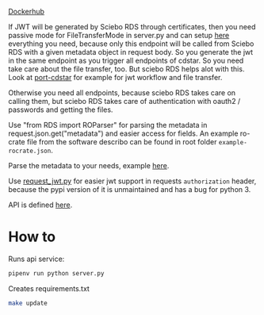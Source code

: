 [Dockerhub](https://hub.docker.com/r/heiss/port_cdstar)

If JWT will be generated by Sciebo RDS through certificates, then you need passive mode for FileTransferMode in server.py and can setup [here](https://github.com/Sciebo-RDS/port_cdstar/blob/main/src/api/project/files.py#L20) everything you need, because only this endpoint will be called from Sciebo RDS with a given metadata object in request body. So you generate the jwt in the same endpoint as you trigger all endpoints of cdstar. So you need take care about the file transfer, too. But sciebo RDS helps alot with this.
Look at [port-cdstar](https://github.com/Sciebo-RDS/port_cdstar/blob/master/src/api/project/files.py#L23) for example for jwt workflow and file transfer.

Otherwise you need all endpoints, because sciebo RDS takes care on calling them, but sciebo RDS takes care of authentication with oauth2 / passwords and getting the files.

Use "from RDS import ROParser" for parsing the metadata in request.json.get("metadata") and easier access for fields. An example ro-crate file from the software describo can be found in root folder `example-rocrate.json`.

Parse the metadata to your needs, example [here](https://github.com/Sciebo-RDS/Sciebo-RDS/blob/master/RDS/circle1_adapters_and_ports/port_zenodo/src/api/project/project.py#L59).

Use [request_jwt.py](https://github.com/Sciebo-RDS/port_cdstar/blob/master/src/lib/requests_jwt.py) for easier jwt support in requests `authorization` header, because the pypi version of it is unmaintained and has a bug for python 3.

API is defined [here](https://www.research-data-services.org/doc/impl/ports/port-invenio/).

# How to

Runs api service:

```bash
pipenv run python server.py
```

Creates requirements.txt

```bash
make update
```
